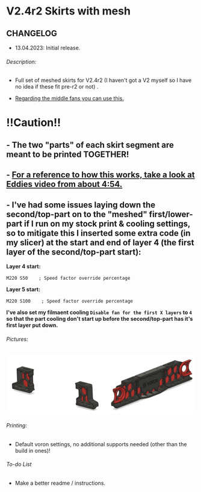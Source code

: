 # V2.4r2 Skirts with mesh

## CHANGELOG
- 13.04.2023: Initial release.

###### Description:
- Full set of meshed skirts for V2.4r2 (I haven't got a V2 myself so I have no idea if these fit pre-r2 or not) .

- [Regarding the middle fans you can use this.](https://github.com/Exerqtor/Voron/tree/main/Mods/mesh_skirts/Middle_Fan_Support)

# !!Caution!!
## - The two "parts" of each skirt segment are meant to be printed TOGETHER!
## - [For a reference to how this works, take a  look at Eddies video from  about 4:54.](https://www.youtube.com/watch?v=K6sHfXldK4k&t=294s)

## - I've had some issues laying down the second/top-part on to the "meshed" first/lower-part if I run on my stock print & cooling settings, so to mitigate this I inserted some extra code (in my slicer) at the start and end of layer 4 (the first layer of the second/top-part start):
__Layer 4 start:__
```
M220 S50    ; Speed factor override percentage
```
__Layer 5 start:__
```
M220 S100    ; Speed factor override percentage
```

__I've also set my filmaent cooling `Disable fan for the first X layers` to `4` so that the part cooling don't start up before the second/top-part has it's first layer put down.__

###### Pictures:
![](./pics/1.PNG)

###### Printing:
- Default voron settings, no additional supports needed (other than the build in ones)!

###### To-do List
- Make a better readme / instructions.